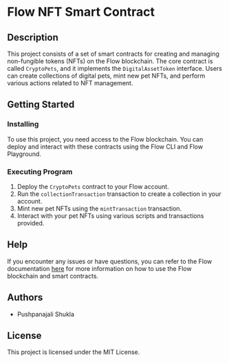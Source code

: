 # Flow NFT Smart Contract

## Description

This project consists of a set of smart contracts for creating and managing non-fungible tokens (NFTs) on the Flow blockchain. The core contract is called `CryptoPets`, and it implements the `DigitalAssetToken` interface. Users can create collections of digital pets, mint new pet NFTs, and perform various actions related to NFT management.

## Getting Started

### Installing

To use this project, you need access to the Flow blockchain. You can deploy and interact with these contracts using the Flow CLI and Flow Playground.

### Executing Program

1. Deploy the `CryptoPets` contract to your Flow account.
2. Run the `collectionTransaction` transaction to create a collection in your account.
3. Mint new pet NFTs using the `mintTransaction` transaction.
4. Interact with your pet NFTs using various scripts and transactions provided.

## Help

If you encounter any issues or have questions, you can refer to the Flow documentation [here](https://docs.onflow.org/) for more information on how to use the Flow blockchain and smart contracts.

## Authors

- Pushpanajali Shukla

## License

This project is licensed under the MIT License.
